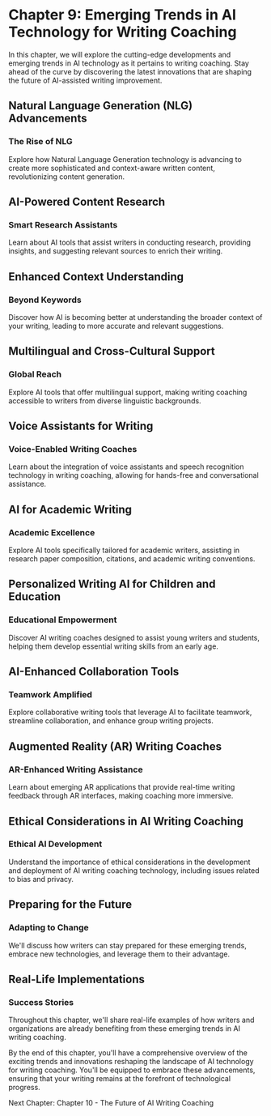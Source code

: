 Chapter 9: Emerging Trends in AI Technology for Writing Coaching
================================================================

In this chapter, we will explore the cutting-edge developments and emerging trends in AI technology as it pertains to writing coaching. Stay ahead of the curve by discovering the latest innovations that are shaping the future of AI-assisted writing improvement.

Natural Language Generation (NLG) Advancements
----------------------------------------------

### **The Rise of NLG**

Explore how Natural Language Generation technology is advancing to create more sophisticated and context-aware written content, revolutionizing content generation.

AI-Powered Content Research
---------------------------

### **Smart Research Assistants**

Learn about AI tools that assist writers in conducting research, providing insights, and suggesting relevant sources to enrich their writing.

Enhanced Context Understanding
------------------------------

### **Beyond Keywords**

Discover how AI is becoming better at understanding the broader context of your writing, leading to more accurate and relevant suggestions.

Multilingual and Cross-Cultural Support
---------------------------------------

### **Global Reach**

Explore AI tools that offer multilingual support, making writing coaching accessible to writers from diverse linguistic backgrounds.

Voice Assistants for Writing
----------------------------

### **Voice-Enabled Writing Coaches**

Learn about the integration of voice assistants and speech recognition technology in writing coaching, allowing for hands-free and conversational assistance.

AI for Academic Writing
-----------------------

### **Academic Excellence**

Explore AI tools specifically tailored for academic writers, assisting in research paper composition, citations, and academic writing conventions.

Personalized Writing AI for Children and Education
--------------------------------------------------

### **Educational Empowerment**

Discover AI writing coaches designed to assist young writers and students, helping them develop essential writing skills from an early age.

AI-Enhanced Collaboration Tools
-------------------------------

### **Teamwork Amplified**

Explore collaborative writing tools that leverage AI to facilitate teamwork, streamline collaboration, and enhance group writing projects.

Augmented Reality (AR) Writing Coaches
--------------------------------------

### **AR-Enhanced Writing Assistance**

Learn about emerging AR applications that provide real-time writing feedback through AR interfaces, making coaching more immersive.

Ethical Considerations in AI Writing Coaching
---------------------------------------------

### **Ethical AI Development**

Understand the importance of ethical considerations in the development and deployment of AI writing coaching technology, including issues related to bias and privacy.

Preparing for the Future
------------------------

### **Adapting to Change**

We'll discuss how writers can stay prepared for these emerging trends, embrace new technologies, and leverage them to their advantage.

Real-Life Implementations
-------------------------

### **Success Stories**

Throughout this chapter, we'll share real-life examples of how writers and organizations are already benefiting from these emerging trends in AI writing coaching.

By the end of this chapter, you'll have a comprehensive overview of the exciting trends and innovations reshaping the landscape of AI technology for writing coaching. You'll be equipped to embrace these advancements, ensuring that your writing remains at the forefront of technological progress.

Next Chapter: Chapter 10 - The Future of AI Writing Coaching
